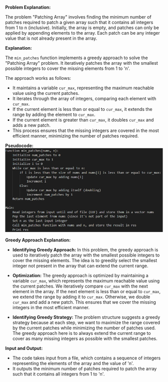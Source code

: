 **Problem Explanation:**

The problem "Patching Array" involves finding the minimum number of patches required to patch a given array such that it contains all integers from 1 to n (inclusive). Initially, the array is empty, and patches can only be applied by appending elements to the array. Each patch can be any integer value that is not already present in the array.

**Explanation:**

The `min_patches` function implements a greedy approach to solve the "Patching Array" problem. It iteratively patches the array with the smallest possible integers to cover the missing elements from 1 to 'n'. 

The approach works as follows:
- It maintains a variable `cur_max`, representing the maximum reachable value using the current patches.
- It iterates through the array of integers, comparing each element with `cur_max`.
- If the current element is less than or equal to `cur_max`, it extends the range by adding the element to `cur_max`.
- If the current element is greater than `cur_max`, it doubles `cur_max` and adds a new patch.
- This process ensures that the missing integers are covered in the most efficient manner, minimizing the number of patches required.

**Pseudocode:**
![Logo](https://github.com/PolisettiVinayKiran/OATCP/blob/main/9.%20PatchingArray/assets/Screenshot%202024-04-09%20173319.png)

**Greedy Approach Explanation:**

- **Identifying Greedy Approach:** In this problem, the greedy approach is used to iteratively patch the array with the smallest possible integers to cover the missing elements. The idea is to greedily select the smallest integer not present in the array that can extend the current range.
  
- **Optimization:** The greedy approach is optimized by maintaining a variable `cur_max`, which represents the maximum reachable value using the current patches. We iteratively compare `cur_max` with the next element in the array. If the next element is less than or equal to `cur_max`, we extend the range by adding it to `cur_max`. Otherwise, we double `cur_max` and add a new patch. This ensures that we cover the missing integers in the most efficient manner.
  
- **Identifying Greedy Strategy:** The problem structure suggests a greedy strategy because at each step, we want to maximize the range covered by the current patches while minimizing the number of patches used. The greedy approach here is to always extend the current range to cover as many missing integers as possible with the smallest patches.

**Input and Output:**

- The code takes input from a file, which contains a sequence of integers representing the elements of the array and the value of 'n'.
- It outputs the minimum number of patches required to patch the array such that it contains all integers from 1 to 'n'.